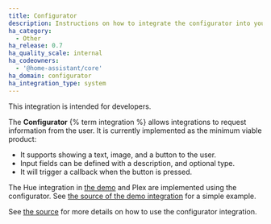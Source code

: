 ```yaml
---
title: Configurator
description: Instructions on how to integrate the configurator into your integrations.
ha_category:
  - Other
ha_release: 0.7
ha_quality_scale: internal
ha_codeowners:
  - '@home-assistant/core'
ha_domain: configurator
ha_integration_type: system
---
```


<div class='note'>
This integration is intended for developers.
</div>

The **Configurator** {% term integration %} allows integrations to request information from the user. It is currently implemented as the minimum viable product:

- It supports showing a text, image, and a button to the user.
- Input fields can be defined with a description, and optional type.
- It will trigger a callback when the button is pressed.

The Hue integration in [the demo](https://demo.home-assistant.io/) and Plex are implemented using the configurator. See [the source of the demo integration](https://github.com/home-assistant/home-assistant/tree/dev/homeassistant/components/demo) for a simple example.

See [the source](https://github.com/home-assistant/home-assistant/tree/dev/homeassistant/components/configurator) for more details on how to use the configurator integration.
